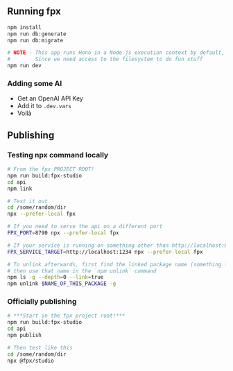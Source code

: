 ## Running fpx

```sh
npm install
npm run db:generate
npm run db:migrate

# NOTE - This app runs Hono in a Node.js execution context by default,
#        Since we need access to the filesystem to do fun stuff
npm run dev 
```


### Adding some AI

- Get an OpenAI API Key
- Add it to `.dev.vars`
- Voilà

## Publishing

### Testing npx command locally

```sh
# From the fpx PROJECT ROOT!
npm run build:fpx-studio
cd api
npm link

# Test it out
cd /some/random/dir
npx --prefer-local fpx

# If you need to serve the api on a different port
FPX_PORT=8790 npx --prefer-local fpx

# If your service is running on something other than http://localhost:8787
FPX_SERVICE_TARGET=http://localhost:1234 npx --prefer-local fpx

# To unlink afterwards, first find the linked package name (something like @fpx/studio)
# then use that name in the `npm unlink` command
npm ls -g --depth=0 --link=true
npm unlink $NAME_OF_THIS_PACKAGE -g
```

### Officially publishing

```sh
# ***Start in the fpx project root!***
npm run build:fpx-studio
cd api
npm publish

# Then test like this
cd /some/random/dir
npx @fpx/studio
```